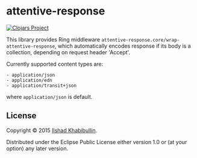 # attentive-response

[![Clojars Project](http://clojars.org/ilshad/attentive-response/latest-version.svg)](http://clojars.org/ilshad/attentive-response)

This library provides Ring middleware
`attentive-response.core/wrap-attentive-response`,
which automatically encodes response if its body is
a collection, depending on request header 'Accept'.

Currently supported content types are:

    - application/json
    - application/edn
    - application/transit+json

where `application/json` is default.

## License

Copyright © 2015 [Ilshad Khabibullin](http://ilshad.com).

Distributed under the Eclipse Public License either version 1.0 or (at
your option) any later version.
